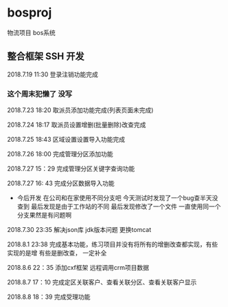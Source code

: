 # bosproj
物流项目 bos系统
## 整合框架 SSH 开发

2018.7.19 11:30 登录注销功能完成

### 这个周末犯懒了 没写

2018.7.23 18:20 取派员添加功能完成(列表页面未完成)

2018.7.24 18:17 取派员设置增删(批量删除)改查完成

2018.7.25 18:43 区域设置设置导入功能完成

2018.7.26 18:00 完成管理分区添加功能    

2018.7.27 15：29 完成管理分区关键字查询功能

2018.7.27 16: 43 完成分区数据导入功能
* 今后开发 在公司和在家使用不同分支吧 今天测试时发现了一个bug查半天没查到 最后发现是由于工作站的不同 最后发现修改了一个文件 一直使用同一个分支果然是有问题啊



2018.7.30 23:35 解决json库 jdk版本问题 更换tomcat

2018.8.1 23:38 完成基本功能，练习项目并没有将所有的增删改查都实现，有些实现的是增 有些是删改查，
一定补全


2018.8.6 22：35 添加cxf框架 远程调用crm项目数据

2018.8.7 17：10 完成定区关联客户、查看关联分区、查看关联客户显示

2018.8.8 18：39 完成受理功能